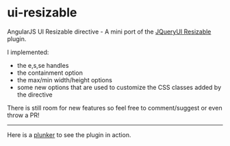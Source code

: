 # ui-resizable
AngularJS UI Resizable directive - A mini port of the [JQueryUI Resizable](http://jqueryui.com/resizable/) plugin.

I implemented: 
- the e,s,se handles
- the containment option
- the max/min width/height options
- some new options that are used to customize the CSS classes added by the directive

There is still room for new features so feel free to comment/suggest or even throw a PR!

---

Here is a [plunker](http://plnkr.co/edit/YQVnLdzTa6znBOhJJOLd?p=preview) to see the plugin in action.
